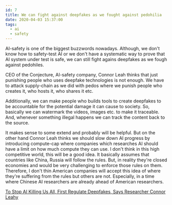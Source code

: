 ```yaml
---
id: 7
title: We can fight against deepfakes as we fought against pedohilia
date: 2020-04-03 15:37:00
tags: 
  - ai
  - safety
---
```


AI-safety is one of the biggest buzzwords nowadays. Although, we don't know how to safety-test AI or we don't have a systematic way to prove that AI system under test is safe, we can still fight agains deepfakes as we fough against pedohiles.

CEO of the Conjecture, AI-safety company, Connor Leah thinks that just punishing people who uses deepfake technologies is not enough. We have to attack supply-chain as we did with pedos where we punish people who creates it, who hosts it, who shares it etc.

Additionally, we can make people who builds tools to create deepfakes to be accountable for the potential damage it can cause to society. So, basically we can watermark the videos, images etc. to make it traceable. And, whenever something illegal happens we can track the content back to the source.

It makes sense to some extend and probably will be helpful. But on the other hand Connor Leah thinks we should slow down AI progress by introducing compute-cap where companies which researches AI should have a limit on how much compute they can use. I don't think in this high competitive world, this will be a good idea. It basically assumes that countries like China, Russia will follow the rules. But, in reality they're closed economies and would be very challenging to enforce those rules on them. Therefore, I don't thin American companies will accept this idea of where they're suffering from the rules but others are not. Especially, in a time where Chinese AI researchers are already ahead of American researchers.

[To Stop AI Killing Us All, First Regulate Deepfakes, Says Researcher Connor Leahy](https://time.com/6564434/connor-leahy-ai-risk-deepfakes/)
